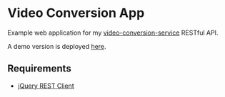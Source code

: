 Video Conversion App
====================

Example web application for my [video-conversion-service](http://github.com/felipead/video-conversion-service) RESTful API.

A demo version is deployed [here](https://video-conversion-app.herokuapp.com).

Requirements
------------

 - [jQuery REST Client](https://github.com/jpillora/jquery.rest)
